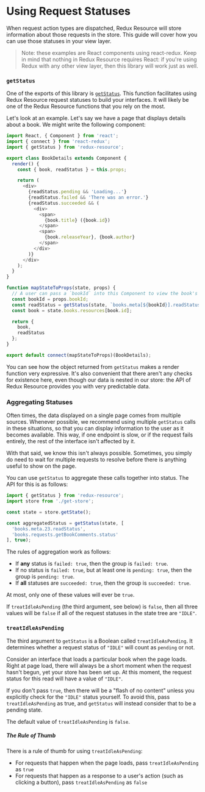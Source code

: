# Using Request Statuses

When request action types are dispatched, Redux Resource
will store information about those requests in the store. This
guide will cover how you can use those statuses in your view layer.

> Note: these examples are React components using react-redux. Keep in mind
that nothing in Redux Resource requires React: if you're using Redux with any other
view layer, then this library will work just as well.

### `getStatus`

One of the exports of this library is
[`getStatus`](../api-reference/get-status.md). This function facilitates
using Redux Resource request statuses to build your interfaces. It will likely
be one of the Redux Resource functions that you rely on the most.

Let's look at an example. Let's say we have a page that displays details about
a book. We might write the following component:

```js
import React, { Component } from 'react';
import { connect } from 'react-redux';
import { getStatus } from 'redux-resource';

export class BookDetails extends Component {
  render() {
    const { book, readStatus } = this.props;

    return (
      <div>
        {readStatus.pending && 'Loading...'}
        {readStatus.failed && 'There was an error.'}
        {readStatus.succeeded && (
          <div>
            <span>
              {book.title} ({book.id})
            </span>
            <span>
              {book.releaseYear}, {book.author}
            </span>
          </div>
        )}
      </div>
    );
  }
}

function mapStateToProps(state, props) {
  // A user can pass a `bookId` into this Component to view the book's data
  const bookId = props.bookId;
  const readStatus = getStatus(state, `books.meta[${bookId}].readStatus`, true);
  const book = state.books.resources[book.id];

  return {
    book,
    readStatus
  };
}

export default connect(mapStateToProps)(BookDetails);
```

You can see how the object returned from `getStatus` makes a render function
very expressive. It's also convenient that there aren't any checks for
existence here, even though our data is nested in our store: the API of
Redux Resource provides you with very predictable data.

### Aggregating Statuses

Often times, the data displayed on a single page comes from multiple sources.
Whenever possible, we recommend using multiple `getStatus` calls in these
situations, so that you can display information to the user as it becomes
available. This way, if one endpoint is slow, or if the request fails entirely,
the rest of the interface isn't affected by it.

With that said, we know this isn't always possible. Sometimes, you simply
do need to wait for multiple requests to resolve before there is anything
useful to show on the page.

You can use `getStatus` to aggregate these calls together into status. The
API for this is as follows:

```js
import { getStatus } from 'redux-resource';
import store from './get-store';

const state = store.getState();

const aggregatedStatus = getStatus(state, [
  'books.meta.23.readStatus',
  'books.requests.getBookComments.status'
], true);
```

The rules of aggregation work as follows:

- If **any** status is `failed: true`, then the group is `failed: true`.
- If no status is `failed: true`, but at least one is `pending: true`, then the
  group is `pending: true`.
- If **all** statuses are `succeeded: true`, then the group is
  `succeeded: true`.

At most, only one of these values will ever be `true`.

If `treatIdleAsPending` (the third argument, see below) is `false`, then all three
values will be `false` if all of the request statuses in the state tree are
`"IDLE"`.

### `treatIdleAsPending`

The third argument to `getStatus` is a Boolean called `treatIdleAsPending`. It
determines whether a request status of `"IDLE"` will count as `pending` or not.

Consider an interface that loads a particular book when the page loads. Right
at page load, there will always be a short moment when the request hasn't begun,
yet your store has been set up. At this moment, the request status for this read
will have a value of `"IDLE"`.

If you don't pass `true`, then there will be a "flash of no content" unless
you explicitly check for the `"IDLE"` status yourself. To avoid this, pass
`treatIdleAsPending` as true, and `getStatus` will instead consider that to be a
pending state.

The default value of `treatIdleAsPending` is `false`.

##### The Rule of Thumb

There is a rule of thumb for using `treatIdleAsPending`:

- For requests that happen when the page loads, pass `treatIdleAsPending` as `true`
- For requests that happen as a response to a user's action (such as clicking a
  button), pass `treatIdleAsPending` as `false`
